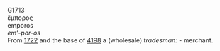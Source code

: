 G1713  
ἔμπορος  
emporos  
*em‘-por-os*  
From [1722](g1722) and the base of [4198](g4198) a (wholesale)
*tradesman:* - merchant.  
